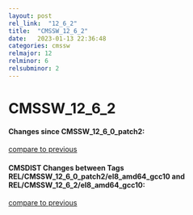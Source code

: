 ```yaml
---
layout: post
rel_link:  "12_6_2"
title:  "CMSSW_12_6_2"
date:   2023-01-13 22:36:48
categories: cmssw
relmajor: 12
relminor: 6
relsubminor: 2
---
```


# CMSSW_12_6_2
#### Changes since CMSSW_12_6_0_patch2:
[compare to previous](https://github.com/cms-sw/cmssw/compare/CMSSW_12_6_0_patch2...CMSSW_12_6_2)



#### CMSDIST Changes between Tags REL/CMSSW_12_6_0_patch2/el8_amd64_gcc10 and REL/CMSSW_12_6_2/el8_amd64_gcc10:
[compare to previous](https://github.com/cms-sw/cmsdist/compare/REL/CMSSW_12_6_0_patch2/el8_amd64_gcc10...REL/CMSSW_12_6_2/el8_amd64_gcc10)


